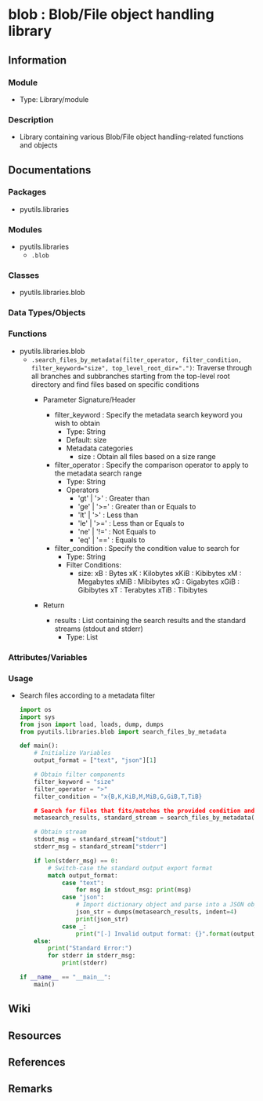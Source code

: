 # blob : Blob/File object handling library

## Information

### Module
+ Type: Library/module

### Description
+ Library containing various Blob/File object handling-related functions and objects

## Documentations

### Packages
- pyutils.libraries

### Modules
- pyutils.libraries
    - `.blob`

### Classes
- pyutils.libraries.blob

### Data Types/Objects

### Functions
- pyutils.libraries.blob
    - `.search_files_by_metadata(filter_operator, filter_condition, filter_keyword="size", top_level_root_dir=".")`: Traverse through all branches and subbranches starting from the top-level root directory and find files based on specific conditions
        - Parameter Signature/Header
            - filter_keyword : Specify the metadata search keyword you wish to obtain
                + Type: String
                + Default: size
                - Metadata categories
                    + size : Obtain all files based on a size range
            - filter_operator : Specify the comparison operator to apply to the metadata search range
                + Type: String
                - Operators
                    + 'gt' | '>'  : Greater than
                    + 'ge' | '>=' : Greater than or Equals to
                    + 'lt' | '>'  : Less than
                    + 'le' | '>=' : Less than or Equals to
                    + 'ne' | '!=' : Not Equals to
                    + 'eq' | '==' : Equals to
            - filter_condition : Specify the condition value to search for
                + Type: String
                - Filter Conditions:
                    - size:
                        xB   : Bytes
                        xK   : Kilobytes
                        xKiB : Kibibytes
                        xM   : Megabytes
                        xMiB : Mibibytes
                        xG   : Gigabytes
                        xGiB : Gibibytes
                        xT   : Terabytes
                        xTiB : Tibibytes

        - Return
            - results : List containing the search results and the standard streams (stdout and stderr)
                + Type: List

### Attributes/Variables


### Usage
- Search files according to a metadata filter
    ```python
    import os
    import sys
    from json import load, loads, dump, dumps
    from pyutils.libraries.blob import search_files_by_metadata

    def main():
        # Initialize Variables
        output_format = ["text", "json"][1]

        # Obtain filter components
        filter_keyword = "size"
        filter_operator = ">"
        filter_condition = "x{B,K,KiB,M,MiB,G,GiB,T,TiB}

        # Search for files that fits/matches the provided condition and return in a dictionary/key-value mapping
        metasearch_results, standard_stream = search_files_by_metadata(filter_keyword=filter_keyword, filter_operator=filter_operator, filter_condition=filter_condition)

        # Obtain stream
        stdout_msg = standard_stream["stdout"]
        stderr_msg = standard_stream["stderr"]

        if len(stderr_msg) == 0:
            # Switch-case the standard output export format
            match output_format:
                case "text":
                    for msg in stdout_msg: print(msg)
                case "json":
                    # Import dictionary object and parse into a JSON object string
                    json_str = dumps(metasearch_results, indent=4)
                    print(json_str)
                case _:
                    print("[-] Invalid output format: {}".format(output_format))
        else:
            print("Standard Error:")
            for stderr in stderr_msg:
                print(stderr)

    if __name__ == "__main__":
        main()
    ```

## Wiki

## Resources

## References

## Remarks

